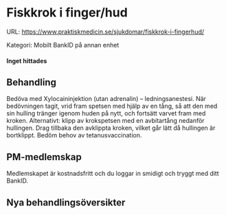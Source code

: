# Fiskkrok i finger/hud

URL: https://www.praktiskmedicin.se/sjukdomar/fiskkrok-i-fingerhud/



Kategori: Mobilt BankID på annan enhet

#### Inget hittades

## Behandling

Bedöva med Xylocaininjektion (utan adrenalin) – ledningsanestesi. När bedövningen tagit, vrid fram spetsen med hjälp av en tång, så att den med sin hulling tränger igenom huden på nytt, och fortsätt varvet fram med kroken. Alternativt: klipp av krokspetsen med en avbitartång nedanför hullingen. Drag tillbaka den avklippta kroken, vilket går lätt då hullingen är bortklippt. Bedöm behov av tetanusvaccination.

## PM-medlemskap

Medlemskapet är kostnadsfritt och du loggar in smidigt och tryggt med ditt BankID.

## Nya behandlingsöversikter

